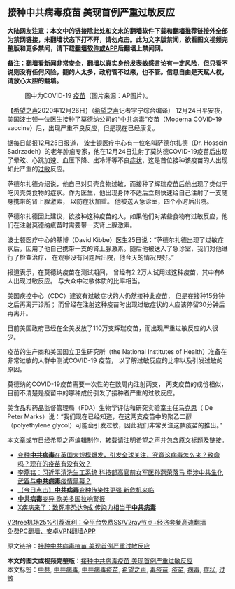  <h2>接种中共病毒疫苗 美现首例严重过敏反应</h2> <p class="notice"><b>大陆网友注意：本文中的链接除此处和文末的<a href="https://github.com/bannedbook/fanqiang" >翻墙</a>软件下载和<a href="https://github.com/killgcd/justmysocks/blob/master/README.md">翻墙推荐</a>链接外全部为禁网链接，未翻墙状态下打不开，请勿点击。此为文字版禁闻，欲看图文视频完整版和更多禁闻，请下载<a href="https://github.com/bannedbook/fanqiang">翻墙软件或APP</a>后翻墙上禁闻网。</p><p>备注：翻墙看新闻非常安全，翻墙以真实身份发表敏感言论有一定风险，但只看不说则没有任何风险，翻的人太多，政府管不过来，也不管。信息自由是天赋人权，请放心大胆的翻墙。</b></p>  <div class="entry"> <figure><figcaption>图中为COVID-19 <a href="https://www.bannedbook.org/bnews/tag/%e7%96%ab%e8%8b%97/" class="st_tag internal_tag" rel="tag" title="标签 疫苗 下的日志">疫苗</a>（图片来源：AP图片）。</figcaption></figure> <p>【<span class='wp_keywordlink_affiliate'><a href="https://www.soundofhope.org" title="希望之声" target="_blank">希望之声</a></span>2020年12月26日】（<a href="https://www.bannedbook.org/bnews/tag/%e5%b8%8c%e6%9c%9b%e4%b9%8b%e5%a3%b0/" class="st_tag internal_tag" rel="tag" title="标签 希望之声 下的日志">希望之声</a>记者宇宁综合编译） 12月24日平安夜，美国波士顿一位医生接种了莫德纳公司的“<a href="https://www.bannedbook.org/bnews/tag/%e4%b8%ad%e5%85%b1/" class="st_tag internal_tag" rel="tag" title="标签 中共 下的日志">中共</a><a href="https://www.bannedbook.org/bnews/tag/%e7%97%85%e6%af%92/" class="st_tag internal_tag" rel="tag" title="标签 病毒 下的日志">病毒</a>”疫苗（Moderna COVID-19 vaccine）后，出现严重不良反应，但是现在已经康复。 </p> <p>据每日邮报12月25日报道， 波士顿医疗中心有一位名叫萨德尔扎德（Dr. Hossein Sadrzadeh）的老年肿瘤专家，他在12月24日注射了莫纳德COVID-19疫苗后出现了晕眩、心跳加速、血压下降、出冷汗等不良<a href="https://www.bannedbook.org/bnews/tag/%E7%97%87%E7%8A%B6/" class="st_tag internal_tag" rel="tag" title="标签 症状 下的日志">症状</a>，这是首位接种该疫苗的人出现如此严重的<a href="https://www.bannedbook.org/bnews/tag/%E8%BF%87%E6%95%8F/" class="st_tag internal_tag" rel="tag" title="标签 过敏 下的日志">过敏</a>反应。</p> <p>萨德尔扎德介绍说，他自己对贝壳食物过敏，而接种了辉瑞疫苗后他出现了类似于吃贝壳类食物的症状。作为医生，他出现身体不适后立刻快速给自己注射了一支随身携带的肾上腺激素， 以防症状加重。 他被送入急诊室，四个小时后出院。</p> <p>萨德尔扎德因此建议，欲接种这种疫苗的人，如果他们对某些食物有过敏反应，他们在注射莫德纳疫苗时需要带一支肾上腺激素。</p>  <p>波士顿医疗中心的基博（David Kibbe）医生25日说：“萨德尔扎德出现了过敏症状后，因用了他自己携带一支的肾上腺激素。随后他被送入了急诊室，我们对他进行了检查治疗， 在观察没有问题后出院，他今天的情况良好。”</p> <p>报道表示，在莫德纳疫苗在测试期间， 曾经有2.2万人试用过这种疫苗，其中有6人出现过敏反应。 与大众中过敏体质的比率相当。 </p> <p>美国疾控中心（CDC）建议有过敏症状的人仍然接种此疫苗， 但是在接种15分钟之后再离开诊所； 而曾经在注射这种疫苗时出现过敏症状的人应该停留30分钟后再离开。</p> <p>目前美国政府已经在全美发放了110万支辉瑞疫苗，而出现严重过敏反应的人很少。</p>  <p>疫苗的生产商和美国国立卫生研究所（the National Institutes of Health）准备在非常过敏的人群中测试COVID-19 疫苗， 以了解过敏反应的比率以及引发过敏的原因。</p> <p>莫德纳的COVID-19疫苗需要一次性的在数周内注射两支， 两支疫苗的成份相似，目前不清楚是疫苗中的哪种成份引发了接种者严重的过敏反应。</p> <p>美食品和药品监督管理局（FDA）生物学评估和研究实验室主任<span class='wp_keywordlink'><a href="https://www.bannedbook.org/forum2/topic105.html" title="《马克思的成魔之路》" target="_blank">马克思</a></span>（ De Peter Marks）说：“我们现在已经知道，在这两支疫苗中的聚乙二醇（polyethylene glycol）可能会引发过敏，因此我们非常关注这款疫苗的推出。”</p> <p>本文章或节目经希望之声编辑制作，转载请注明希望之声并包含原文标题及链接。</p>  <ul class='op-related-articles' title='相关阅读'> <li><a href='https://www.bannedbook.org/bnews/bannedvideo/20201225/1454798.html' target='_blank'>变种<b>中共病毒</b>在英国大规模爆发，引发全球关注，究竟这病毒怎么来？致命吗？现在的疫苗有没有效？</a></li> <li><a href='https://www.bannedbook.org/bnews/comments/20201225/1454764.html' target='_blank'>李燕铭：习近平清洗生工系统 科技部高官前女军医孙燕荣落马 牵涉中共生化武器与<b>中共病毒</b>疫情黑幕？</a></li> <li><a href='https://www.bannedbook.org/bnews/bannedvideo/20201225/1454579.html' target='_blank'>【今日点击】<b>中共病毒</b>变种传染性更强 新危机来临</a></li> <li><a href='https://www.bannedbook.org/bnews/worldnews/20201225/1454563.html' target='_blank'><b>中共病毒</b>变异 欧美多国拉响警报</a></li> <li><a href='https://www.bannedbook.org/bnews/worldnews/20201225/1454472.html' target='_blank'>X疾病来了：致死率恐达9成 传染力相当于<b>中共病毒</b></a></li> </ul> <p class="texttj"> <a href="https://github.com/bannedbook/fanqiang/wiki/V2ray%E6%9C%BA%E5%9C%BA" target="_blank">V2free机场25%引荐返利：全平台免费SS/V2ray节点+经济套餐高速翻墙</a><br/> <a href="https://github.com/bannedbook/fanqiang/wiki/%E7%A6%81%E9%97%BB%E7%BD%91%E5%AE%89%E5%8D%93%E7%BF%BB%E5%A2%99%E6%96%B0%E9%97%BBAPP" target="_blank">免费PC翻墙、安卓VPN翻墙APP</a></p><p>原文链接：<a class="src_link"  href="https://www.soundofhope.org/post/457378" target="_blank">接种中共病毒疫苗 美现首例严重过敏反应</a></p><a name='sharetosocial'></a>       <div><b>本文的图文或视频完整版</b>：<a href='https://www.bannedbook.org/bnews/comments/20201227/1455604.html'>接种中共病毒疫苗 美现首例严重过敏反应</a></div>  </div><!--END ENTRY--> <div class="postfooter"> <div>本文标签：<a href="https://www.bannedbook.org/bnews/tag/%e4%b8%ad%e5%85%b1/" rel="tag">中共</a>, <a href="https://www.bannedbook.org/bnews/tag/%e4%b8%ad%e5%85%b1%e7%97%85%e6%af%92/" rel="tag">中共病毒</a>, <a href="https://www.bannedbook.org/bnews/tag/%e4%b8%ad%e5%85%b1%e7%97%85%e6%af%92%e7%96%ab%e8%8b%97/" rel="tag">中共病毒疫苗</a>, <a href="https://www.bannedbook.org/bnews/tag/%e5%b8%8c%e6%9c%9b%e4%b9%8b%e5%a3%b0/" rel="tag">希望之声</a>, <a href="https://www.bannedbook.org/bnews/tag/%e6%af%92%e7%96%ab%e8%8b%97/" rel="tag">毒疫苗</a>, <a href="https://www.bannedbook.org/bnews/tag/%e7%96%ab%e8%8b%97/" rel="tag">疫苗</a>, <a href="https://www.bannedbook.org/bnews/tag/%e7%97%85%e6%af%92/" rel="tag">病毒</a>, <a href="https://www.bannedbook.org/bnews/tag/%E7%97%87%E7%8A%B6/" rel="tag">症状</a>, <a href="https://www.bannedbook.org/bnews/tag/%E8%BF%87%E6%95%8F/" rel="tag">过敏</a></div>  </div><!--END POSTFOOTER--> 